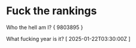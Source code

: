 # Fuck the rankings

Who the hell am I?
{ 9803895 }

What fucking year is it?
[ 2025-01-22T03:30:00Z ]
